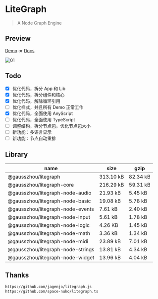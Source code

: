 # LiteGraph

> A Node Graph Engine

## Preview

[Demo](https://gausszhou.github.io/litegraph/demo) or [Docs](https://gausszhou.github.io/litegraph/docs)

![01](https://www.gausszhou.top/static/data/i/github/litegraph/01.webp)

## Todo

- [x] 优化代码，拆分 App 和 Lib
- [x] 优化代码，拆分组件和核心
- [x] 优化代码，解除循环引用
- [ ] 优化样式，并且所有 Demo 正常工作
- [x] 优化代码，全面使用 AnyScript
- [ ] 优化代码，全面使用 TypeScript
- [ ] 调整结构，拆分节点包，优化节点包大小
- [ ] 新功能：多语言显示
- [ ] 新功能：节点自动重排

## Library

| name                              | size      | gzip     |
| --------------------------------- | --------- | -------- |
| @gausszhou/litegraph              | 313.10 kB | 82.34 kB |
| @gausszhou/litegraph-core         | 216.29 kB | 59.31 kB |
| @gausszhou/litegraph-node-audio   | 21.93 kB  | 5.45 kB  |
| @gausszhou/litegraph-node-basic   | 19.08 kB  | 5.78 kB  |
| @gausszhou/litegraph-node-events  | 7.61 kB   | 2.40 kB  |
| @gausszhou/litegraph-node-input   | 5.61 kB   | 1.78 kB  |
| @gausszhou/litegraph-node-logic   | 4.26 KB   | 1.45 kB  |
| @gausszhou/litegraph-node-math    | 3.36 kB   | 1.34 kB  |
| @gausszhou/litegraph-node-midi    | 23.89 kB  | 7.01 kB  |
| @gausszhou/litegraph-node-strings | 13.81 kB  | 4.34 kB  |
| @gausszhou/litegraph-node-widget  | 13.96 kB  | 4.04 kB  |

## Thanks

```bash
https://github.com/jagenjo/litegraph.js
https://github.com/space-nuko/litegraph.ts
```
